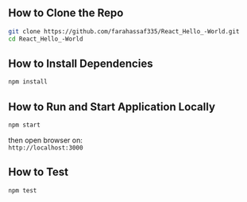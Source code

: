 ## How to Clone the Repo

```bash
git clone https://github.com/farahassaf335/React_Hello_-World.git
cd React_Hello_-World
```

## How to Install Dependencies

```bash
npm install
```

## How to Run and Start Application Locally

```bash
npm start
```

then open browser on:  
`http://localhost:3000`

## How to Test

```bash
npm test
```

